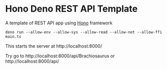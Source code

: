 # Hono Deno REST API Template

A template of REST API app using [Hono](https://hono.dev/) framework

```
deno run --allow-env --allow-sys --allow-read --allow-net --allow-ffi main.ts
```

This starts the server at http://localhost:8000/

Try go to http://localhost:8000/api/Brachiosaurus or http://localhost:8000/api/
